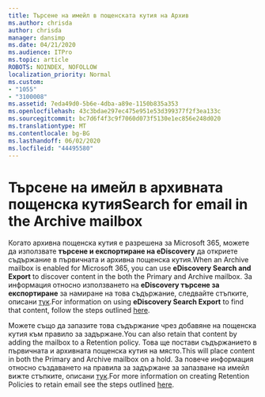 ```yaml
---
title: Търсене на имейл в пощенската кутия на Архив
ms.author: chrisda
author: chrisda
manager: dansimp
ms.date: 04/21/2020
ms.audience: ITPro
ms.topic: article
ROBOTS: NOINDEX, NOFOLLOW
localization_priority: Normal
ms.custom:
- "1055"
- "3100008"
ms.assetid: 7eda49d0-5b6e-4dba-a89e-1150b835a353
ms.openlocfilehash: 43c3bdae297ec475e951e53d399377f2f3ea133c
ms.sourcegitcommit: bc7d6f4f3c9f7060d073f5130e1ec856e248d020
ms.translationtype: MT
ms.contentlocale: bg-BG
ms.lasthandoff: 06/02/2020
ms.locfileid: "44495580"
---
```

# <a name="search-for-email-in-the-archive-mailbox"></a><span data-ttu-id="746cc-102">Търсене на имейл в архивната пощенска кутия</span><span class="sxs-lookup"><span data-stu-id="746cc-102">Search for email in the Archive mailbox</span></span>

<span data-ttu-id="746cc-103">Когато архивна пощенска кутия е разрешена за Microsoft 365, можете да използвате **търсене и експортиране на eDiscovery** да откриете съдържание в първичната и архивна пощенска кутия.</span><span class="sxs-lookup"><span data-stu-id="746cc-103">When an Archive mailbox is enabled for Microsoft 365, you can use **eDiscovery Search and Export** to discover content in the both the Primary and Archive mailbox.</span></span> <span data-ttu-id="746cc-104">За информация относно използването на **eDiscovery търсене за експортиране** за намиране на това съдържание, следвайте стъпките, описани [тук](https://docs.microsoft.com/microsoft-365/compliance/export-search-results).</span><span class="sxs-lookup"><span data-stu-id="746cc-104">For information on using **eDiscovery Search Export** to find that content, follow the steps outlined [here](https://docs.microsoft.com/microsoft-365/compliance/export-search-results).</span></span>
  
<span data-ttu-id="746cc-105">Можете също да запазите това съдържание чрез добавяне на пощенска кутия към правило за задържане.</span><span class="sxs-lookup"><span data-stu-id="746cc-105">You can also retain that content by adding the mailbox to a Retention policy.</span></span> <span data-ttu-id="746cc-106">Това ще постави съдържанието в първичната и архивната пощенска кутия на място.</span><span class="sxs-lookup"><span data-stu-id="746cc-106">This will place content in both the Primary and Archive mailbox on a hold.</span></span> <span data-ttu-id="746cc-107">За повече информация относно създаването на правила за задържане за запазване на имейл вижте стъпките, описани [тук](https://docs.microsoft.com/microsoft-365/compliance/retention-policies).</span><span class="sxs-lookup"><span data-stu-id="746cc-107">For more information on creating Retention Policies to retain email see the steps outlined [here](https://docs.microsoft.com/microsoft-365/compliance/retention-policies).</span></span>
  